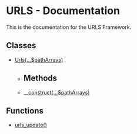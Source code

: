 # URLS - Documentation
This is the documentation for the URLS Framework.
## Classes
* [Urls(...$pathArrays)](https://github.com/urls-framework/URLS/blob/main/docs/classes/Urls.md)
  * ## Methods
  *  [\_\_construct(...$pathArrays)](https://github.com/urls-framework/URLS/blob/main/docs/classes/methods/\_\_construct.md)
## Functions
* [urls_update()](https://github.com/urls-framework/URLS/blob/main/docs/functions/urls_update.md)
